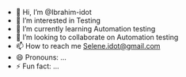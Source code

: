 - 👋 Hi, I’m @Ibrahim-idot
- 👀 I’m interested in Testing 
- 🌱 I’m currently learning Automation testing
- 💞️ I’m looking to collaborate on Automation testing
- 📫 How to reach me Selene.idot@gmail.com
- 😄 Pronouns: ...
- ⚡ Fun fact: ...

<!---
Ibrahim-idot/Ibrahim-idot is a ✨ special ✨ repository because its `README.md` (this file) appears on your GitHub profile.
You can click the Preview link to take a look at your changes.
--->
